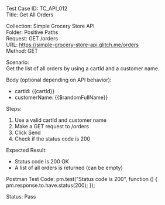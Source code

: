 Test Case ID: TC_API_012  
Title: Get All Orders

Collection: Simple Grocery Store API  
Folder: Positive Paths  
Request: GET /orders  
URL: https://simple-grocery-store-api.glitch.me/orders  
Method: GET

Scenario:  
Get the list of all orders by using a cartId and a customer name.

Body (optional depending on API behavior):
- cartId: {{cartId}}  
- customerName: {{$randomFullName}}

Steps:  
1. Use a valid cartId and customer name  
2. Make a GET request to /orders  
3. Click Send  
4. Check if the status code is 200

Expected Result:  
- Status code is 200 OK  
- A list of all orders is returned (can be empty)

Postman Test Code:
pm.test("Status code is 200", function () {
    pm.response.to.have.status(200);
});

Status: Pass

